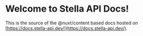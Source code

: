 # Welcome to Stella API Docs!
This is the source of the @nuxt/content based docs hosted on [https://docs.stella-api.dev/](https://docs.stella-api.dev/).  
